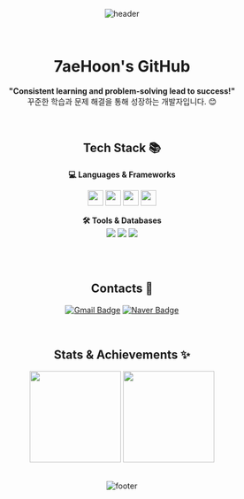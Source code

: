 <div align="center">

  ![header](https://capsule-render.vercel.app/api?type=waving&color=0:3B82F6,100:1E3A8A&height=180&section=header&text=Welcome!%20👋&fontColor=EAEAEA&fontSize=45&fontAlignY=35)

  <br>

  #  7aeHoon's GitHub 
  **"Consistent learning and problem-solving lead to success!"**  
  꾸준한 학습과 문제 해결을 통해 성장하는 개발자입니다. 😊  

  <br>

  ## Tech Stack 📚  
  **💻 Languages & Frameworks**  
<div align="center">
  <img src="https://img.shields.io/badge/Swift-F05138?style=for-the-badge&logo=swift&logoColor=white" height="28"/>
  <img src="https://img.shields.io/badge/C++-00599C?style=for-the-badge&logo=cplusplus&logoColor=white" height="28"/>
  <img src="https://img.shields.io/badge/Node.js-5FA04E?style=for-the-badge&logo=nodedotjs&logoColor=white" height="28"/>
  <img src="https://img.shields.io/badge/Express-000000?style=for-the-badge&logo=express&logoColor=white" height="28"/>
</div>
  
  **🛠️ Tools & Databases**  
  <img src="https://img.shields.io/badge/MySql-4479A1?style=for-the-badge&logo=mysql&logoColor=white"/>
  <img src="https://img.shields.io/badge/Git-F05032?style=for-the-badge&logo=git&logoColor=white"/>
  <img src="https://img.shields.io/badge/GitHub-181717?style=for-the-badge&logo=github&logoColor=white"/>
  
  <br><br>

  ## Contacts 💌  
  [![Gmail Badge](https://img.shields.io/badge/Gmail-EA4335?style=for-the-badge&logo=gmail&logoColor=white)](mailto:stitch8971@gachon.ac.kr)
  [![Naver Badge](https://img.shields.io/badge/Naver-03C75A?style=for-the-badge&logo=naver&logoColor=white)](mailto:kttyj000@naver.com)

  <br>

  ## Stats & Achievements ✨  
  <div align="center">
    <img src="https://github-readme-stats.vercel.app/api?username=JaeHoon97&show_icons=true&theme=solarized-light" height="165" />
    <img src="http://mazassumnida.wtf/api/v2/generate_badge?boj=stitch8971" height="165"/>
  </div>

  <br>

  ![footer](https://capsule-render.vercel.app/api?type=waving&color=0:1E3A8A,100:3B82F6&height=120&section=footer)
</div>
